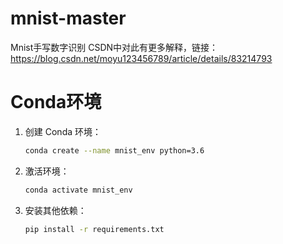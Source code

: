 # mnist-master
Mnist手写数字识别
CSDN中对此有更多解释，链接：https://blog.csdn.net/moyu123456789/article/details/83214793

# Conda环境
1. 创建 Conda 环境：
   ```bash
   conda create --name mnist_env python=3.6
   ```

2. 激活环境：
   ```bash
   conda activate mnist_env
   ```

3. 安装其他依赖：
   ```bash
   pip install -r requirements.txt
   ```